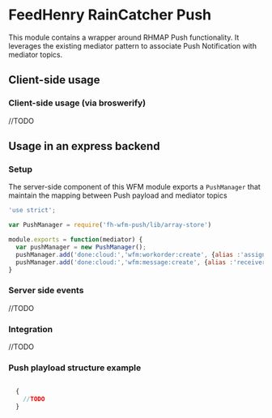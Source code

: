 # FeedHenry RainCatcher Push

This module contains a wrapper around RHMAP Push functionality. It leverages the existing mediator pattern to associate Push Notification with mediator topics.

## Client-side usage

### Client-side usage (via broswerify)

//TODO

## Usage in an express backend

### Setup
The server-side component of this WFM module exports a `PushManager` that maintain the mapping between Push payload and mediator topics

```javascript
'use strict';

var PushManager = require('fh-wfm-push/lib/array-store')

module.exports = function(mediator) {
  var pushManager = new PushManager();
  pushManager.add('done:cloud:','wfm:workorder:create', {alias :'assignee.email', alert : 'title'} , mediator);
  pushManager.add('done:cloud:','wfm:message:create', {alias :'receiver.email', alert : 'subject'} , mediator);
}

```

### Server side events

//TODO

### Integration

//TODO

### Push playload structure example

```javascript

  {
    //TODO
  }

```
